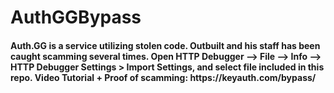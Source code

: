 # AuthGGBypass

<h4 align="left"> Auth.GG is a service utilizing stolen code. Outbuilt and his staff has been caught scamming several times.
Open HTTP Debugger --> File --> Info --> HTTP Debugger Settings > Import Settings, and select file included in this repo.
Video Tutorial + Proof of scamming: https://keyauth.com/bypass/ <h4>
  
